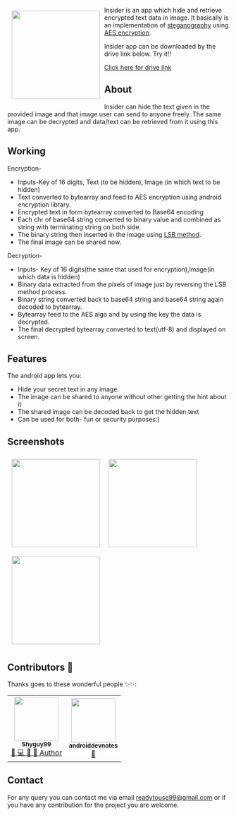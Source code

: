 
<img src="app/src/main/ic_launcher-playstore.png" align="left"
width="200" hspace="10" vspace="10">

Insider is an app which hide and retrieve encrypted text data in image.
It basically is an implementation of <a href="https://en.wikipedia.org/wiki/Steganography">steganography</a> using <a href="https://en.wikipedia.org/wiki/Advanced_Encryption_Standard">AES encryption</a>.

Insider app can be downloaded by the drive link below. Try it!!

<p align="left">
<a href="https://drive.google.com/file/d/1OsfUVFabUzfKgaw6JqVGBSOXZm_e4OcX/view?usp=sharing">
    Click here for drive link
        </a>
        </p>

## About

Insider can hide the text given in the provided image and that image user can send to anyone freely.
The same image can be decrypted and data/text can be retrieved from it using this app.

## Working

  Encryption-
  - Inputs-Key of 16 digits, Text (to be hidden), Image (in which text to be hidden)
  - Text converted to bytearray and feed to AES encryption using android encryption library.
  - Encrypted text in form bytearray converted to Base64 encoding 
  - Each chr of base64 string converted to binary value and combined as string with terminating string on both side.
  - The binary string then inserted in the image using <a href="https://www.google.com/search?client=firefox-b-d&q=lsb+method+of+steganography">LSB method</a>.
  - The final image can be shared now.
 
 Decryption-
  - Inputs- Key of 16 digits(the same that used for encryption),Image(in which data is hidden)
  - Binary data extracted from the pixels of image just by reversing the LSB method process.
  - Binary string converted back to base64 string and base64 string again decoded to bytearray.
  - Bytearray feed to the AES algo and by using the key the data is decrypted.
  - The final decrypted bytearray converted to text(utf-8) and displayed on screen.

## Features

The android app lets you:
- Hide your secret text in any image.
- The image can be shared to anyone without other getting the hint about it
- The shared image can be decoded back to get the hidden text
- Can be used for both- fun or security purposes:)
## Screenshots

[<img src="/readme/Screenshot_1604311008.png" align="left"
width="200"
    hspace="10" vspace="10">](/readme/Screenshot_16043110082.png.png)
[<img src="/readme/Screenshot_1604311219.png" align="left"
width="200"
    hspace="10" vspace="10">](/readme/Screenshot_1604311219.png)

[<img src="/readme/Screenshot_1604311262.png" align="center"
width="200"
    hspace="10" vspace="10">](/readme/Screenshot_1604311262.png)
    

## Contributors 🌟 

Thanks goes to these wonderful people ✨✨:
<table>
	<tr>
            <td align="center">
		 <a href="https://github.com/Shyguy99">
		      <img src="https://avatars1.githubusercontent.com/u/47186922?v=4" width="100px" alt=""/><br />
		      <sub><b>Shyguy99</b></sub>
		 </a><br/>
		 <a href="https://github.com/Jayshah6699/datascience-mashup/commits?author=Shyguy99">
			👑 💻 👀 💬 Author
	         </a>
            </td>
	    <td align="center">
	         <a href="https://github.com/androiddevnotes">
	              <img src="https://avatars2.githubusercontent.com/u/66256957?v=4" width="100px" alt=""/><br />
		      <sub><b>androiddevnotes</b></sub>
	         </a><br/>
	         <a href="https://github.com/Jayshah6699/datascience-mashup/commits?author=androiddevnotes">
			📖
	         </a>
           </td>
	</tr>
</table>

 
## Contact

For any query you can contact me via email <a href="">readytouse99@gmail.com</a> or if you have any contribution for the project you are welcome.
